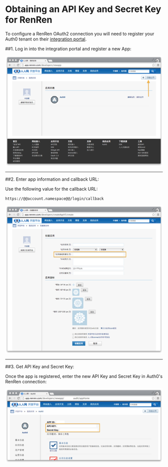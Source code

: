 # Obtaining an API Key and Secret Key for RenRen

To configure a RenRen OAuth2 connection you will need to register your Auth0 tenant on their [integration portal](http://app.renren.com/developers).

##1. Log in into the integration portal and register a new App:

![](../media/articles/renren-register-1.png)

---

##2. Enter app information and callback URL:

Use the following value for the callback URL:

	https://@@account.namespace@@/login/callback

![](../media/articles/renren-register-2.png)

---

##3. Get API Key and Secret Key:

Once the app is registered, enter the new API Key and Secret Key in Auth0's RenRen connection:

![](../media/articles/renren-register-3.png)
